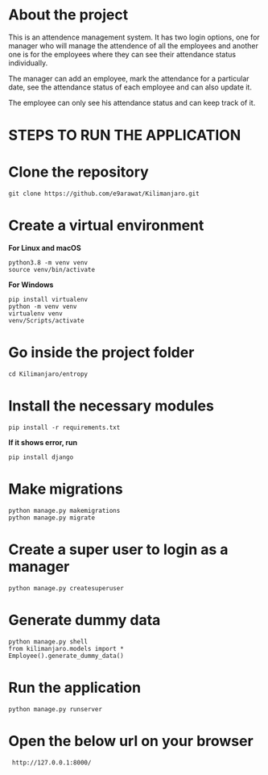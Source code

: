 # About the project

This is an attendence management system. It has two login options, one for manager who will manage the attendence of all the employees and another one is for the employees where they can see their attendance status individually.

The manager can add an employee, mark the attendance for a particular date, see the attendance status of each employee and can also update it.

The employee can only see his attendance status and can keep track of it.


# STEPS TO RUN THE APPLICATION

# Clone the repository

    git clone https://github.com/e9arawat/Kilimanjaro.git
    

# Create a virtual environment

**For Linux and macOS**

    python3.8 -m venv venv
    source venv/bin/activate

**For Windows**

    pip install virtualenv
    python -m venv venv
    virtualenv venv
    venv/Scripts/activate

# Go inside the project folder

    cd Kilimanjaro/entropy

# Install the necessary modules

    pip install -r requirements.txt

**If it shows error, run**

    pip install django

# Make migrations

    python manage.py makemigrations
    python manage.py migrate
    

# Create a super user to login as a manager

    python manage.py createsuperuser

# Generate dummy data

    python manage.py shell
    from kilimanjaro.models import *
    Employee().generate_dummy_data()

# Run the application

    python manage.py runserver

# Open the below url on your browser

     http://127.0.0.1:8000/

